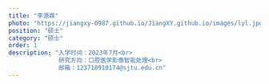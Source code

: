 ```yaml
---
title: "李源霖"
photo: "https://jiangxy-0987.github.io/JiangXY.github.io/images/lyl.jpg"
position: "硕士"
category: "硕士"
order: 1
description: "入学时间：2023年7月<br>
              研究方向：口腔医学影像智能处理<br>
              邮箱：123718910174@sjtu.edu.cn"
---
```

